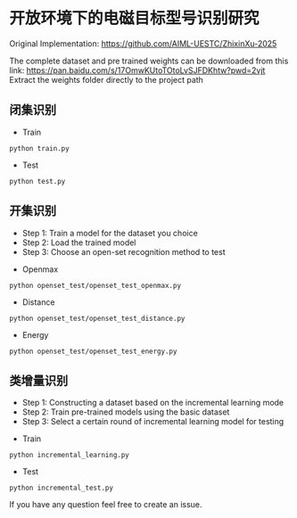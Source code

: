 # 开放环境下的电磁目标型号识别研究
Original Implementation: https://github.com/AIML-UESTC/ZhixinXu-2025

The complete dataset and pre trained weights can be downloaded from this link:
https://pan.baidu.com/s/17OmwKUtoTOtoLvSJFDKhtw?pwd=2vjt
Extract the weights folder directly to the project path

## 闭集识别
- Train
```
python train.py
```
- Test
```
python test.py
```
## 开集识别
* Step 1: Train a model for the dataset you choice
* Step 2: Load the trained model
* Step 3: Choose an open-set recognition method to test
- Openmax
```
python openset_test/openset_test_openmax.py
```
- Distance
```
python openset_test/openset_test_distance.py
```
- Energy
```
python openset_test/openset_test_energy.py
```

## 类增量识别
* Step 1: Constructing a dataset based on the incremental learning mode
* Step 2: Train pre-trained models using the basic dataset
* Step 3: Select a certain round of incremental learning model for testing
- Train
```
python incremental_learning.py
```
- Test
```
python incremental_test.py
```

If you have any question feel free to create an issue.
